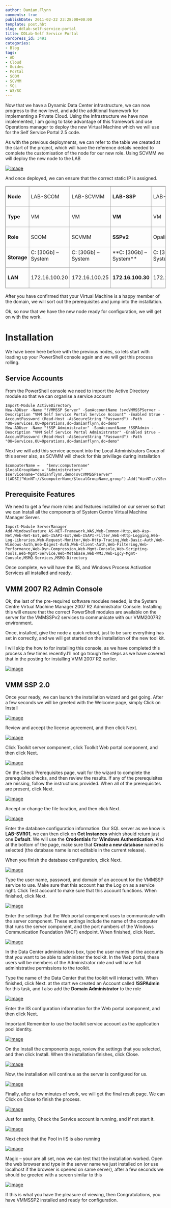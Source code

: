 ```yaml
---
author: Damian.Flynn
comments: true
publishDate: 2011-02-22 23:28:00+00:00
template: post.hbt
slug: ddlab-self-service-portal
title: DDLab-Self Service Portal
wordpress_id: 3491
categories:
- Blog
tags:
- AD
- Cloud
- Guides
- Portal
- SCOM
- SCVMM
- SQL
- WS/SC
---
```


Now that we have a Dynamic Data Center infrastructure, we can now progress to the new level, and add the additional framework for implementing a Private Cloud. Using the infrastructure we have now implemented, I am going to take advantage of this framework and use Operations manager to deploy the new Virtual Machine which we will use for the Self Service Portal 2.5 code.

As with the previous deployments, we can refer to the table we created at the start of the project, which will have the reference details needed to complete the customisation of the node for our new role. Using SCVMM we will deploy the new node to the LAB

[![image](http://blogstorage.damianflynn.com/wp-content/uploads/2011/02/image_thumb322.png)](http://blogstorage.damianflynn.com/wp-content/uploads/2011/02/image325.png)

And once deployed, we can ensure that the correct static IP is assigned.

<table cellpadding="0" width="438" style="border-top: #a3a3a3 1pt solid; border-right: #a3a3a3 1pt solid; border-collapse: collapse; border-bottom: #a3a3a3 1pt solid; direction: ltr; border-left: #a3a3a3 1pt solid" border="1" cellspacing="0" > <tbody > <tr >
<td width="65" style="border-top: #a3a3a3 1pt solid; border-right: #a3a3a3 1pt solid; vertical-align: top; border-bottom: #a3a3a3 1pt solid; padding-bottom: 4pt; padding-top: 4pt; padding-left: 4pt; border-left: #a3a3a3 1pt solid; padding-right: 4pt" >

**Node**

</td>
<td width="75" style="border-top: #a3a3a3 1pt solid; border-right: #a3a3a3 1pt solid; vertical-align: top; border-bottom: #a3a3a3 1pt solid; padding-bottom: 4pt; padding-top: 4pt; padding-left: 4pt; border-left: #a3a3a3 1pt solid; padding-right: 4pt" >

LAB-SCOM

</td>
<td width="87" style="border-top: #a3a3a3 1pt solid; border-right: #a3a3a3 1pt solid; vertical-align: top; border-bottom: #a3a3a3 1pt solid; padding-bottom: 4pt; padding-top: 4pt; padding-left: 4pt; border-left: #a3a3a3 1pt solid; padding-right: 4pt" >

LAB-SCVMM

</td>
<td width="84" style="border-top: #a3a3a3 1pt solid; border-right: #a3a3a3 1pt solid; vertical-align: top; border-bottom: #a3a3a3 1pt solid; padding-bottom: 4pt; padding-top: 4pt; padding-left: 4pt; border-left: #a3a3a3 1pt solid; padding-right: 4pt" >

**LAB-SSP**

</td>
<td width="125" style="border-top: #a3a3a3 1pt solid; border-right: #a3a3a3 1pt solid; vertical-align: top; border-bottom: #a3a3a3 1pt solid; padding-bottom: 4pt; padding-top: 4pt; padding-left: 4pt; border-left: #a3a3a3 1pt solid; padding-right: 4pt" >

LAB-OPALIS

</td></tr> <tr >
<td width="65" style="border-top: #a3a3a3 1pt solid; border-right: #a3a3a3 1pt solid; vertical-align: top; border-bottom: #a3a3a3 1pt solid; padding-bottom: 4pt; padding-top: 4pt; padding-left: 4pt; border-left: #a3a3a3 1pt solid; padding-right: 4pt" >

**Type**

</td>
<td width="75" style="border-top: #a3a3a3 1pt solid; border-right: #a3a3a3 1pt solid; vertical-align: top; border-bottom: #a3a3a3 1pt solid; padding-bottom: 4pt; padding-top: 4pt; padding-left: 4pt; border-left: #a3a3a3 1pt solid; padding-right: 4pt" >

VM

</td>
<td width="87" style="border-top: #a3a3a3 1pt solid; border-right: #a3a3a3 1pt solid; vertical-align: top; border-bottom: #a3a3a3 1pt solid; padding-bottom: 4pt; padding-top: 4pt; padding-left: 4pt; border-left: #a3a3a3 1pt solid; padding-right: 4pt" >

VM

</td>
<td width="84" style="border-top: #a3a3a3 1pt solid; border-right: #a3a3a3 1pt solid; vertical-align: top; border-bottom: #a3a3a3 1pt solid; padding-bottom: 4pt; padding-top: 4pt; padding-left: 4pt; border-left: #a3a3a3 1pt solid; padding-right: 4pt" >

**VM**

</td>
<td width="125" style="border-top: #a3a3a3 1pt solid; border-right: #a3a3a3 1pt solid; vertical-align: top; border-bottom: #a3a3a3 1pt solid; padding-bottom: 4pt; padding-top: 4pt; padding-left: 4pt; border-left: #a3a3a3 1pt solid; padding-right: 4pt" >

VM

</td></tr> <tr >
<td width="65" style="border-top: #a3a3a3 1pt solid; border-right: #a3a3a3 1pt solid; vertical-align: top; border-bottom: #a3a3a3 1pt solid; padding-bottom: 4pt; padding-top: 4pt; padding-left: 4pt; border-left: #a3a3a3 1pt solid; padding-right: 4pt" >

**Role**

</td>
<td width="75" style="border-top: #a3a3a3 1pt solid; border-right: #a3a3a3 1pt solid; vertical-align: top; border-bottom: #a3a3a3 1pt solid; padding-bottom: 4pt; padding-top: 4pt; padding-left: 4pt; border-left: #a3a3a3 1pt solid; padding-right: 4pt" >

SCOM

</td>
<td width="87" style="border-top: #a3a3a3 1pt solid; border-right: #a3a3a3 1pt solid; vertical-align: top; border-bottom: #a3a3a3 1pt solid; padding-bottom: 4pt; padding-top: 4pt; padding-left: 4pt; border-left: #a3a3a3 1pt solid; padding-right: 4pt" >

SCVMM

</td>
<td width="84" style="border-top: #a3a3a3 1pt solid; border-right: #a3a3a3 1pt solid; vertical-align: top; border-bottom: #a3a3a3 1pt solid; padding-bottom: 4pt; padding-top: 4pt; padding-left: 4pt; border-left: #a3a3a3 1pt solid; padding-right: 4pt" >

**SSPv2**

</td>
<td width="125" style="border-top: #a3a3a3 1pt solid; border-right: #a3a3a3 1pt solid; vertical-align: top; border-bottom: #a3a3a3 1pt solid; padding-bottom: 4pt; padding-top: 4pt; padding-left: 4pt; border-left: #a3a3a3 1pt solid; padding-right: 4pt" >

Opalis

</td></tr> <tr >
<td width="65" style="border-top: #a3a3a3 1pt solid; border-right: #a3a3a3 1pt solid; vertical-align: top; border-bottom: #a3a3a3 1pt solid; padding-bottom: 4pt; padding-top: 4pt; padding-left: 4pt; border-left: #a3a3a3 1pt solid; padding-right: 4pt" >

**Storage**

</td>
<td width="75" style="border-top: #a3a3a3 1pt solid; border-right: #a3a3a3 1pt solid; vertical-align: top; border-bottom: #a3a3a3 1pt solid; padding-bottom: 4pt; padding-top: 4pt; padding-left: 4pt; border-left: #a3a3a3 1pt solid; padding-right: 4pt" >C: [30Gb] – System
</td>
<td width="87" style="border-top: #a3a3a3 1pt solid; border-right: #a3a3a3 1pt solid; vertical-align: top; border-bottom: #a3a3a3 1pt solid; padding-bottom: 4pt; padding-top: 4pt; padding-left: 4pt; border-left: #a3a3a3 1pt solid; padding-right: 4pt" >C: [30Gb] – System
</td>
<td width="84" style="border-top: #a3a3a3 1pt solid; border-right: #a3a3a3 1pt solid; vertical-align: top; border-bottom: #a3a3a3 1pt solid; padding-bottom: 4pt; padding-top: 4pt; padding-left: 4pt; border-left: #a3a3a3 1pt solid; padding-right: 4pt" >**C: [30Gb] – System**
</td>
<td width="125" style="border-top: #a3a3a3 1pt solid; border-right: #a3a3a3 1pt solid; vertical-align: top; border-bottom: #a3a3a3 1pt solid; padding-bottom: 4pt; padding-top: 4pt; padding-left: 4pt; border-left: #a3a3a3 1pt solid; padding-right: 4pt" >C: [30Gb] – System
</td></tr> <tr >
<td width="65" style="border-top: #a3a3a3 1pt solid; border-right: #a3a3a3 1pt solid; vertical-align: top; border-bottom: #a3a3a3 1pt solid; padding-bottom: 4pt; padding-top: 4pt; padding-left: 4pt; border-left: #a3a3a3 1pt solid; padding-right: 4pt" >

**LAN**

</td>
<td width="75" style="border-top: #a3a3a3 1pt solid; border-right: #a3a3a3 1pt solid; vertical-align: top; border-bottom: #a3a3a3 1pt solid; padding-bottom: 4pt; padding-top: 4pt; padding-left: 4pt; border-left: #a3a3a3 1pt solid; padding-right: 4pt" >

172.16.100.20

</td>
<td width="87" style="border-top: #a3a3a3 1pt solid; border-right: #a3a3a3 1pt solid; vertical-align: top; border-bottom: #a3a3a3 1pt solid; padding-bottom: 4pt; padding-top: 4pt; padding-left: 4pt; border-left: #a3a3a3 1pt solid; padding-right: 4pt" >

172.16.100.25

</td>
<td width="84" style="border-top: #a3a3a3 1pt solid; border-right: #a3a3a3 1pt solid; vertical-align: top; border-bottom: #a3a3a3 1pt solid; padding-bottom: 4pt; padding-top: 4pt; padding-left: 4pt; border-left: #a3a3a3 1pt solid; padding-right: 4pt" >

**172.16.100.30**

</td>
<td width="125" style="border-top: #a3a3a3 1pt solid; border-right: #a3a3a3 1pt solid; vertical-align: top; border-bottom: #a3a3a3 1pt solid; padding-bottom: 4pt; padding-top: 4pt; padding-left: 4pt; border-left: #a3a3a3 1pt solid; padding-right: 4pt" >

172.16.100.40

</td></tr></tbody></table>

After you have confirmed that your Virtual Machine is a happy member of the domain, we will sort out the prerequisites and jump into the installation.

Ok, so now that we have the new node ready for configuration, we will get on with the work. 

# Installation

We have been here before with the previous nodes, so lets start with loading up your PowerShell console again and we will get this process rolling.

## Service Accounts

From the PowerShell console we need to import the Active Directory module so that we can organise a service account
    
    Import-Module ActiveDirectory
    New-ADUser -Name "!VMMSSP Server" -SamAccountName !svcVMMSSPServer -Description "VMM Self Service Portal Service Account" -Enabled $true -AccountPassword (Read-Host -AsSecureString "Password") -Path "OU=Services,OU=Operations,dc=damianflynn,dc=demo"
    New-ADUser -Name "!SSP Administrator" -SamAccountName !SSPAdmin -Description "VMM Self Service Portal Administrator" -Enabled $true -AccountPassword (Read-Host -AsSecureString "Password") -Path "OU=Services,OU=Operations,dc=damianflynn,dc=demo"




Next we will add this service account into the Local Administrators Group of this server also, as SCVMM will check for this privillage during installation



    
    $computerName =   "$env:computername"
    $localGroupName = "Administrators"
    $servicename="damianflynn.demo!svcVMMSSPserver"
    ([ADSI]"WinNT://$computerName/$localGroupName,group").Add("WinNT://$ServiceName")




## Prerequisite Features




We need to get a few more roles and features installed on our server so that we can Install all the components of System Centre Virtual Machine Manager Server.
    
    Import-Module ServerManager
    Add-WindowsFeature AS-NET-Framework,WAS,Web-Common-Http,Web-Asp-Net,Web-Net-Ext,Web-ISAPI-Ext,Web-ISAPI-Filter,Web-Http-Logging,Web-Log-Libraries,Web-Request-Monitor,Web-Http-Tracing,Web-Basic-Auth,Web-Windows-Auth,Web-Digest-Auth,Web-Client-Auth,Web-Filtering,Web-Performance,Web-Dyn-Compression,Web-Mgmt-Console,Web-Scripting-Tools,Web-Mgmt-Service,Web-Metabase,Web-WMI,Web-Lgcy-Mgmt-Console,MSMQ-Services,MSMQ-Directory




Once complete, we will have the IIS, and Windows Process Activation Services all installed and ready.




## VMM 2007 R2 Admin Console




Ok, the last of the pre-required software modules needed, is the System Centre Virtual Machine Manager 2007 R2 Administrator Console. Installing this will ensure that the correct PowerShell modules are available on the server for the VMMSSPv2 services to communicate with our VMM2007R2 environment.




Once, installed, give the node a quick reboot, just to be sure everything has set in correctly, and we will get started on the installation of the new tool kit.




I will skip the how to for installing this console, as we have completed this process a few times recently.I’ll not go trough the steps as we have covered that in the posting for installing VMM 2007 R2 earlier.




[![image](http://blogstorage.damianflynn.com/wp-content/uploads/2011/02/image_thumb323.png)](http://blogstorage.damianflynn.com/wp-content/uploads/2011/02/image326.png)




## VMM SSP 2.0




Once your ready, we can launch the installation wizard and get going. After a few seconds we will be greeted with the Welcome page, simply Click on Install




[![image](http://blogstorage.damianflynn.com/wp-content/uploads/2011/02/image_thumb324.png)](http://blogstorage.damianflynn.com/wp-content/uploads/2011/02/image327.png)




Review and accept the license agreement, and then click Next.




[![image](http://blogstorage.damianflynn.com/wp-content/uploads/2011/02/image_thumb325.png)](http://blogstorage.damianflynn.com/wp-content/uploads/2011/02/image328.png)




Click Toolkit server component, click Toolkit Web portal component, and then click Next.




[![image](http://blogstorage.damianflynn.com/wp-content/uploads/2011/02/image_thumb326.png)](http://blogstorage.damianflynn.com/wp-content/uploads/2011/02/image329.png)




On the Check Prerequisites page, wait for the wizard to complete the prerequisite checks, and then review the results. If any of the prerequisites are missing, follow the instructions provided. When all of the prerequisites are present, click Next.




[![image](http://blogstorage.damianflynn.com/wp-content/uploads/2011/02/image_thumb327.png)](http://blogstorage.damianflynn.com/wp-content/uploads/2011/02/image330.png)




Accept or change the file location, and then click Next.




[![image](http://blogstorage.damianflynn.com/wp-content/uploads/2011/02/image_thumb328.png)](http://blogstorage.damianflynn.com/wp-content/uploads/2011/02/image331.png)




Enter the database configuration information. Our SQL server as we know is **LAB-SVR01**, we can then click on **Get Instances** which should return just one **Default**. We will use the **Credentials** for **Windows Authentication**. And at the bottom of the page, make sure that **Create a new database** named is selected (the database name is not editable in the current release).




When you finish the database configuration, click Next.




[![image](http://blogstorage.damianflynn.com/wp-content/uploads/2011/02/image_thumb329.png)](http://blogstorage.damianflynn.com/wp-content/uploads/2011/02/image332.png)




Type the user name, password, and domain of an account for the VMMSSP service to use. Make sure that this account has the Log on as a service right. Click Test account to make sure that this account functions. When finished, click Next.




[![image](http://blogstorage.damianflynn.com/wp-content/uploads/2011/02/image_thumb330.png)](http://blogstorage.damianflynn.com/wp-content/uploads/2011/02/image333.png)




Enter the settings that the Web portal component uses to communicate with the server component. These settings include the name of the computer that runs the server component, and the port numbers of the Windows Communication Foundation (WCF) endpoint. When finished, click Next.




[![image](http://blogstorage.damianflynn.com/wp-content/uploads/2011/02/image_thumb331.png)](http://blogstorage.damianflynn.com/wp-content/uploads/2011/02/image334.png)




In the Data Center administrators box, type the user names of the accounts that you want to be able to administer the toolkit. In the Web portal, these users will be members of the Administrator role and will have full administrative permissions to the toolkit.




Type the name of the Data Center that the toolkit will interact with. When finished, click Next. at the start we created an Account called **!SSPAdmin** for this task, and I also add the **Domain Administrator** to the role




[![image](http://blogstorage.damianflynn.com/wp-content/uploads/2011/02/image_thumb332.png)](http://blogstorage.damianflynn.com/wp-content/uploads/2011/02/image335.png)




Enter the IIS configuration information for the Web portal component, and then click Next.




Important Remember to use the toolkit service account as the application pool identity.




[![image](http://blogstorage.damianflynn.com/wp-content/uploads/2011/02/image_thumb333.png)](http://blogstorage.damianflynn.com/wp-content/uploads/2011/02/image336.png)




On the Install the components page, review the settings that you selected, and then click Install. When the installation finishes, click Close.




[![image](http://blogstorage.damianflynn.com/wp-content/uploads/2011/02/image_thumb334.png)](http://blogstorage.damianflynn.com/wp-content/uploads/2011/02/image337.png)




Now, the installation will continue as the server is configured for us.




[![image](http://blogstorage.damianflynn.com/wp-content/uploads/2011/02/image_thumb335.png)](http://blogstorage.damianflynn.com/wp-content/uploads/2011/02/image338.png)




Finally, after a few minutes of work, we will get the final result page. We can Click on Close to finish the process.




[![image](http://blogstorage.damianflynn.com/wp-content/uploads/2011/02/image_thumb336.png)](http://blogstorage.damianflynn.com/wp-content/uploads/2011/02/image339.png)




Just for sanity, Check the Service account is running, and if not start it.




[![image](http://blogstorage.damianflynn.com/wp-content/uploads/2011/02/image_thumb337.png)](http://blogstorage.damianflynn.com/wp-content/uploads/2011/02/image340.png)




Next check that the Pool in IIS is also running




[![image](http://blogstorage.damianflynn.com/wp-content/uploads/2011/02/image_thumb338.png)](http://blogstorage.damianflynn.com/wp-content/uploads/2011/02/image341.png)




Magic – your are all set, now we can test that the installation worked. Open the web browser and type in the server name we just installed on (or use localhost if the browser is opened on same server), after a few seconds we should be greeted with a screen similar to this




[![image](http://blogstorage.damianflynn.com/wp-content/uploads/2011/02/image_thumb339.png)](http://blogstorage.damianflynn.com/wp-content/uploads/2011/02/image342.png)




If this is what you have the pleasure of viewing, then Congratulations, you have VMMSSP2 installed and ready for configuration.
